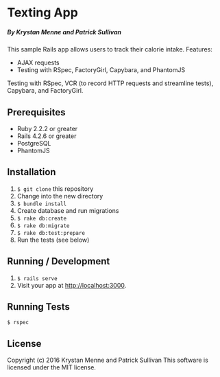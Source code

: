 # Texting App

##### By Krystan Menne and Patrick Sullivan

This sample Rails app allows users to track their calorie intake.
Features:
* AJAX requests
* Testing with RSpec, FactoryGirl, Capybara, and PhantomJS

Testing with RSpec, VCR (to record HTTP requests and streamline tests), Capybara, and FactoryGirl.

## Prerequisites
* Ruby 2.2.2 or greater
* Rails 4.2.6 or greater
* PostgreSQL
* PhantomJS

## Installation
1. `$ git clone` this repository
1. Change into the new directory
1. `$ bundle install`
1. Create database and run migrations
  1. `$ rake db:create`
  1. `$ rake db:migrate`
  1. `$ rake db:test:prepare`
1. Run the tests (see below)

## Running / Development
1. `$ rails serve`
1. Visit your app at [http://localhost:3000](http://localhost:3000).

## Running Tests
`$ rspec`

## License
Copyright (c) 2016 Krystan Menne and Patrick Sullivan
This software is licensed under the MIT license.
